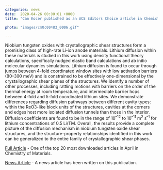 ```yaml
---                                                                                                                                                                                      
categories: news                                                                                                                                                                 
date:  2020-04-26 00:00:01 +0000                                                                                                                                                        
title: "Can Kocer published as an ACS Editors Choice article in Chemistry of Materials"

photo: "images/cm0c00483_0006.gif"

---            
```


Niobium tungsten oxides with crystallographic shear structures form a promising class of high-rate Li-ion anode materials. Lithium diffusion within these materials is studied in this work using density functional theory calculations, specifically nudged elastic band calculations and ab initio molecular dynamics simulations. Lithium diffusion is found to occur through jumps between 4-fold coordinated window sites with low activation barriers (80–300 meV) and is constrained to be effectively one-dimensional by the crystallographic shear planes of the structures. We identify a number of other processes, including rattling motions with barriers on the order of the thermal energy at room temperature, and intermediate barrier hops between 4-fold and 5-fold coordinated lithium sites. We demonstrate differences regarding diffusion pathways between different cavity types; within the ReO3-like block units of the structures, cavities at the corners and edges host more isolated diffusion tunnels than those in the interior. Diffusion coefficients are found to be in the range of 10<sup>–12</sup> to 10<sup>–11</sup> m<sup>2</sup> s<sup>–1</sup> for lithium concentrations of 0.5 Li/TM. Overall, the results provide a complete picture of the diffusion mechanism in niobium tungsten oxide shear structures, and the structure–property relationships identified in this work can be generalized to the entire family of crystallographic shear phases.



[Full Article](https://pubs.acs.org/doi/abs/10.1021/acs.chemmater.0c00483) - One of the top 20 most downloaded articles in April in Chemistry of Materials.

[News Article](https://www.birmingham.ac.uk/schools/metallurgy-materials/news/2020/research-paper-chemistry-materials.aspx) - A news article has been written on this publication.

